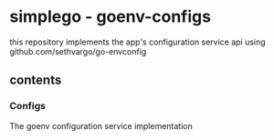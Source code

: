 # simplego - goenv-configs

this repository implements the app's configuration service api using
github.com/sethvargo/go-envconfig

## contents
### Configs
The goenv configuration service implementation
